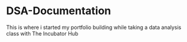 # DSA-Documentation
This is where i started my portfolio building while taking a data analysis class with The Incubator Hub
